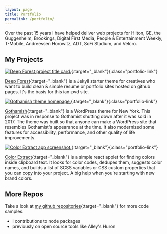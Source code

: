 ```yaml
---
layout: page
title: Portfolio
permalink: /portfolio/
---
```


Over the past 15 years I have helped deliver web projects for Hilton, GE, the Guggenheim, Brookings, Digital First Media, People & Entertainment Weekly, T-Mobile, Andreessen Horowitz, ADT, SoFi Stadium, and Velcro.

## My Projects

[![Deep Forest project title card.](http://127.0.0.1:4000/assets/images/deep-forest.png)](https://github.com/ian-pvd/deep-forest){:target="_blank"}{:class="portfolio-link"}

[Deep Forest](https://github.com/ian-pvd/deep-forest){:target="_blank"} is a Jekyll starter theme for creatives who want to build clean & simple resume or portfolio sites hosted on github pages. It's the basis for this ian-pvd site.

[![Gothamish theme homepage.](http://127.0.0.1:4000/assets/images/gothamish.png)](https://github.com/ian-pvd/gothamish){:target="_blank"}{:class="portfolio-link"}

[Gothamish](https://github.com/ian-pvd/gothamish){:target="_blank"} is a WordPress theme for New York. This project was in response to Gothamist shutting down after it was sold in 2017. The theme was built so that anyone can make a WordPress site that resembles Gothamist's appearance at the time. It also modernized some features for accessibility, performance, and other quality of life improvements.

[![Color Extract app screenshot.](http://127.0.0.1:4000/assets/images/color-extract.png)](https://github.com/ian-pvd/color-extract){:target="_blank"}{:class="portfolio-link"}

[Color Extract](https://github.com/ian-pvd/color-extract){:target="_blank"} is a simple react applet for finding colors inside clipboard text. It looks for color codes, dedupes them, suggests color names, and builds a list of SCSS variables or CSS custom properties that you can copy into your project. A big help when you're starting with new brand colors.

## More Repos
Take a look at [my github repositories](https://github.com/ian-pvd?tab=repositories){:target="_blank"} for more code samples.
- I contributions to node packages
- previously on open source tools like Alley's Huron

